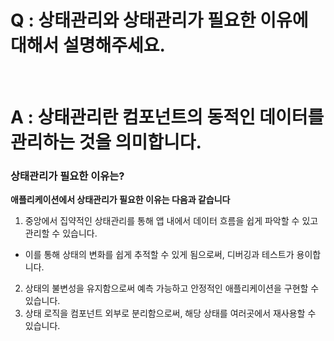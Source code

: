 # Q : 상태관리와 상태관리가 필요한 이유에 대해서 설명해주세요.

<br />

# A : 상태관리란 컴포넌트의 동적인 데이터를 관리하는 것을 의미합니다.

### 상태관리가 필요한 이유는?

**애플리케이션에서 상태관리가 필요한 이유는 다음과 같습니다**

1. 중앙에서 집약적인 상태관리를 통해 앱 내에서 데이터 흐름을 쉽게 파악할 수 있고 관리할 수 있습니다.

- 이를 통해 상태의 변화를 쉽게 추적할 수 있게 됨으로써, 디버깅과 테스트가 용이합니다.

2. 상태의 불변성을 유지함으로써 예측 가능하고 안정적인 애플리케이션을 구현할 수 있습니다.
3. 상태 로직을 컴포넌트 외부로 분리함으로써, 해당 상태를 여러곳에서 재사용할 수 있습니다.
